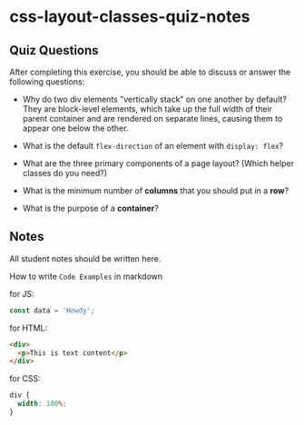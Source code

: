 # css-layout-classes-quiz-notes

## Quiz Questions

After completing this exercise, you should be able to discuss or answer the following questions:

- Why do two div elements "vertically stack" on one another by default?
  They are block-level elements, which take up the full width of their parent container and are rendered on separate lines, causing them to appear one below the other.
- What is the default `flex-direction` of an element with `display: flex`?

- What are the three primary components of a page layout? (Which helper classes do you need?)

- What is the minimum number of **columns** that you should put in a **row**?

- What is the purpose of a **container**?

## Notes

All student notes should be written here.

How to write `Code Examples` in markdown

for JS:

```javascript
const data = 'Howdy';
```

for HTML:

```html
<div>
  <p>This is text content</p>
</div>
```

for CSS:

```css
div {
  width: 100%;
}
```
